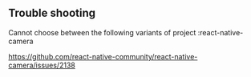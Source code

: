 
## Trouble shooting

Cannot choose between the following variants of project :react-native-camera

https://github.com/react-native-community/react-native-camera/issues/2138